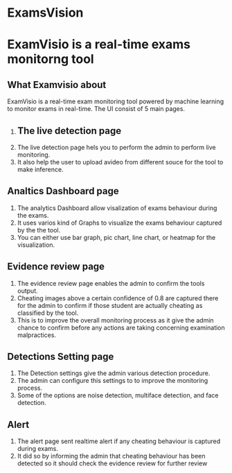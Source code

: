 # ExamsVision
# ExamVisio is a real-time exams monitorng tool 
## What Examvisio about
ExamVisio is a real-time exam monitoring tool powered by machine learning to monitor exams in real-time.
The UI consist of 5 main pages.
1. ## The live detection page
2. The live detection page hels you to perform the admin to perform live monitoring.
3. It also help the user to upload avideo from different souce for the tool to make inference.
## Analtics Dashboard page
1. The analytics Dashboard allow visalization of exams behaviour during the exams.
2. It uses varios kind of Graphs to visualize the exams behaviour captured by the the tool.
3. You can either use bar graph, pic chart, line chart, or heatmap for the visualization.

## Evidence review page
1. The evidence review page enables the admin to confirm the tools output.
2. Cheating images above a certain confidence of 0.8 are captured there for the admin to confirm if those student are actually cheating as classified by the tool.
3. This is to improve the overall monitoring process as it give the admin chance to confirm before any actions are taking concerning examination malpractices.

## Detections Setting page
1. The Detection settings give the admin various detection procedure.
2. The admin can configure this settings to to improve the monitoring process.
3. Some of the options are noise detection, multiface detection, and face detection.

## Alert
1. The alert page sent realtime alert if any cheating behaviour is captured during exams.
2. It did so by informing the admin that cheating behaviour has been detected so it should check the evidence review for further review


